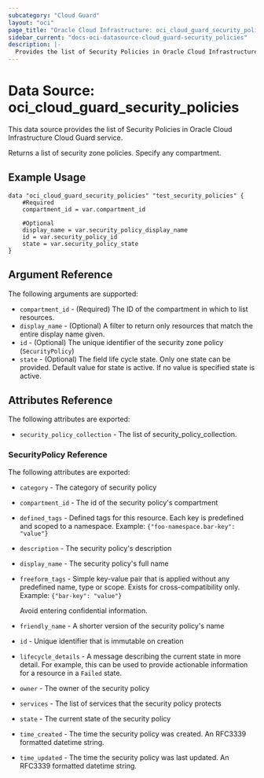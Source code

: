 ```yaml
---
subcategory: "Cloud Guard"
layout: "oci"
page_title: "Oracle Cloud Infrastructure: oci_cloud_guard_security_policies"
sidebar_current: "docs-oci-datasource-cloud_guard-security_policies"
description: |-
  Provides the list of Security Policies in Oracle Cloud Infrastructure Cloud Guard service
---
```


# Data Source: oci_cloud_guard_security_policies
This data source provides the list of Security Policies in Oracle Cloud Infrastructure Cloud Guard service.

Returns a list of security zone policies. Specify any compartment.


## Example Usage

```hcl
data "oci_cloud_guard_security_policies" "test_security_policies" {
	#Required
	compartment_id = var.compartment_id

	#Optional
	display_name = var.security_policy_display_name
	id = var.security_policy_id
	state = var.security_policy_state
}
```

## Argument Reference

The following arguments are supported:

* `compartment_id` - (Required) The ID of the compartment in which to list resources.
* `display_name` - (Optional) A filter to return only resources that match the entire display name given.
* `id` - (Optional) The unique identifier of the security zone policy (`SecurityPolicy`)
* `state` - (Optional) The field life cycle state. Only one state can be provided. Default value for state is active. If no value is specified state is active.


## Attributes Reference

The following attributes are exported:

* `security_policy_collection` - The list of security_policy_collection.

### SecurityPolicy Reference

The following attributes are exported:

* `category` - The category of security policy
* `compartment_id` - The id of the security policy's compartment
* `defined_tags` - Defined tags for this resource. Each key is predefined and scoped to a namespace. Example: `{"foo-namespace.bar-key": "value"}` 
* `description` - The security policy's description
* `display_name` - The security policy's full name
* `freeform_tags` - Simple key-value pair that is applied without any predefined name, type or scope. Exists for cross-compatibility only. Example: `{"bar-key": "value"}`

	Avoid entering confidential information. 
* `friendly_name` - A shorter version of the security policy's name
* `id` - Unique identifier that is immutable on creation
* `lifecycle_details` - A message describing the current state in more detail. For example, this can be used to provide actionable information for a resource in a `Failed` state.
* `owner` - The owner of the security policy
* `services` - The list of services that the security policy protects
* `state` - The current state of the security policy
* `time_created` - The time the security policy was created. An RFC3339 formatted datetime string.
* `time_updated` - The time the security policy was last updated. An RFC3339 formatted datetime string.

